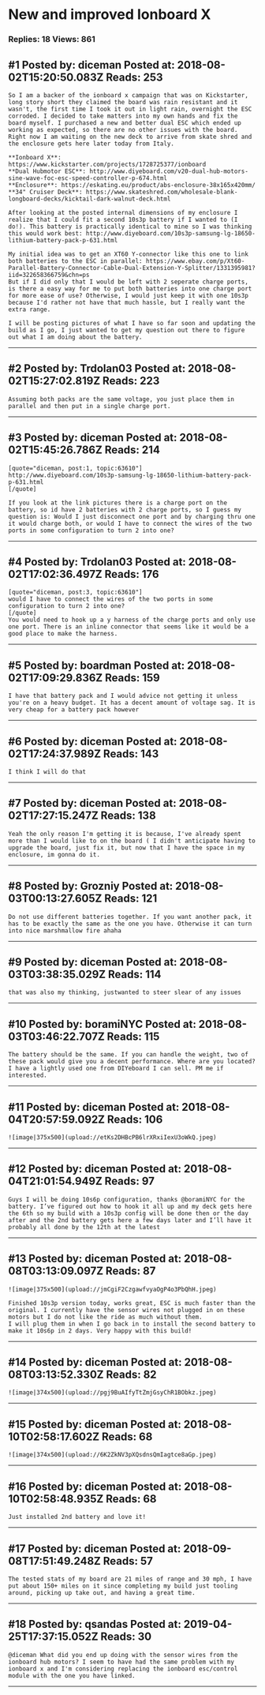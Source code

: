 # New and improved Ionboard X

### Replies: 18 Views: 861

## \#1 Posted by: diceman Posted at: 2018-08-02T15:20:50.083Z Reads: 253

```
So I am a backer of the ionboard x campaign that was on Kickstarter, long story short they claimed the board was rain resistant and it wasn't, the first time I took it out in light rain, overnight the ESC corroded. I decided to take matters into my own hands and fix the board myself. I purchased a new and better dual ESC which ended up working as expected, so there are no other issues with the board. Right now I am waiting on the new deck to arrive from skate shred and the enclosure gets here later today from Italy. 

**Ionboard X**: https://www.kickstarter.com/projects/1728725377/ionboard
**Dual Hubmotor ESC**: http://www.diyeboard.com/v20-dual-hub-motors-sine-wave-foc-esc-speed-controller-p-674.html
**Enclosure**: https://eskating.eu/product/abs-enclosure-38x165x420mm/
**34" Cruiser Deck**: https://www.skateshred.com/wholesale-blank-longboard-decks/kicktail-dark-walnut-deck.html

After looking at the posted internal dimensions of my enclosure I realize that I could fit a second 10s3p battery if I wanted to (I do!). This battery is practically identical to mine so I was thinking this would work best: http://www.diyeboard.com/10s3p-samsung-lg-18650-lithium-battery-pack-p-631.html

My initial idea was to get an XT60 Y-connector like this one to link both batteries to the ESC in parallel: https://www.ebay.com/p/Xt60-Parallel-Battery-Connector-Cable-Dual-Extension-Y-Splitter/1331395981?iid=322658366759&chn=ps
But if I did only that I would be left with 2 seperate charge ports, is there a easy way for me to put both batteries into one charge port for more ease of use? Otherwise, I would just keep it with one 10s3p because I'd rather not have that much hassle, but I really want the extra range.

I will be posting pictures of what I have so far soon and updating the build as I go, I just wanted to get my question out there to figure out what I am doing about the battery.
```

---
## \#2 Posted by: Trdolan03 Posted at: 2018-08-02T15:27:02.819Z Reads: 223

```
Assuming both packs are the same voltage, you just place them in parallel and then put in a single charge port.
```

---
## \#3 Posted by: diceman Posted at: 2018-08-02T15:45:26.786Z Reads: 214

```
[quote="diceman, post:1, topic:63610"]
http://www.diyeboard.com/10s3p-samsung-lg-18650-lithium-battery-pack-p-631.html
[/quote]

If you look at the link pictures there is a charge port on the battery, so id have 2 batteries with 2 charge ports, so I guess my question is: Would I just disconnect one port and by charging thru one it would charge both, or would I have to connect the wires of the two ports in some configuration to turn 2 into one?
```

---
## \#4 Posted by: Trdolan03 Posted at: 2018-08-02T17:02:36.497Z Reads: 176

```
[quote="diceman, post:3, topic:63610"]
would I have to connect the wires of the two ports in some configuration to turn 2 into one?
[/quote]
You would need to hook up a y harness of the charge ports and only use one port. There is an inline connector that seems like it would be a good place to make the harness.
```

---
## \#5 Posted by: boardman Posted at: 2018-08-02T17:09:29.836Z Reads: 159

```
I have that battery pack and I would advice not getting it unless you're on a heavy budget. It has a decent amount of voltage sag. It is very cheap for a battery pack however
```

---
## \#6 Posted by: diceman Posted at: 2018-08-02T17:24:37.989Z Reads: 143

```
I think I will do that
```

---
## \#7 Posted by: diceman Posted at: 2018-08-02T17:27:15.247Z Reads: 138

```
Yeah the only reason I'm getting it is because, I've already spent more than I would like to on the board ( I didn't anticipate having to upgrade the board, just fix it, but now that I have the space in my enclosure, im gonna do it.
```

---
## \#8 Posted by: Grozniy Posted at: 2018-08-03T00:13:27.605Z Reads: 121

```
Do not use different batteries together. If you want another pack, it has to be exactly the same as the one you have. Otherwise it can turn into nice marshmallow fire ahaha
```

---
## \#9 Posted by: diceman Posted at: 2018-08-03T03:38:35.029Z Reads: 114

```
that was also my thinking, justwanted to steer slear of any issues
```

---
## \#10 Posted by: boramiNYC Posted at: 2018-08-03T03:46:22.707Z Reads: 115

```
The battery should be the same. If you can handle the weight, two of these pack would give you a decent performance. Where are you located? I have a lightly used one from DIYeboard I can sell. PM me if interested.
```

---
## \#11 Posted by: diceman Posted at: 2018-08-04T20:57:59.092Z Reads: 106

```
![image|375x500](upload://etKs2DHBcPB6lrXRxiIexU3oWkQ.jpeg)
```

---
## \#12 Posted by: diceman Posted at: 2018-08-04T21:01:54.949Z Reads: 97

```
Guys I will be doing 10s6p configuration, thanks @boramiNYC for the battery. I’ve figured out how to hook it all up and my deck gets here the 6th so my build with a 10s3p config will be done then or the day after and the 2nd battery gets here a few days later and I’ll have it probably all done by the 12th at the latest
```

---
## \#13 Posted by: diceman Posted at: 2018-08-08T03:13:09.097Z Reads: 87

```
![image|375x500](upload://jmCgiF2CzgawfvyaOgP4o3PbQhH.jpeg)

Finished 10s3p version today, works great, ESC is much faster than the original. I currently have the sensor wires not plugged in on these motors but I do not like the ride as much without them.
I will plug them in when I go back in to install the second battery to make it 10s6p in 2 days. Very happy with this build!
```

---
## \#14 Posted by: diceman Posted at: 2018-08-08T03:13:52.330Z Reads: 82

```
![image|374x500](upload://pgj9BuAIfyTtZmjGsyChR1BObkz.jpeg)
```

---
## \#15 Posted by: diceman Posted at: 2018-08-10T02:58:17.602Z Reads: 68

```
![image|374x500](upload://6K2ZkNV3pXQsdnsQmIagtce8aGp.jpeg)
```

---
## \#16 Posted by: diceman Posted at: 2018-08-10T02:58:48.935Z Reads: 68

```
Just installed 2nd battery and love it!
```

---
## \#17 Posted by: diceman Posted at: 2018-09-08T17:51:49.248Z Reads: 57

```
The tested stats of my board are 21 miles of range and 30 mph, I have put about 150+ miles on it since completing my build just tooling around, picking up take out, and having a great time.
```

---
## \#18 Posted by: qsandas Posted at: 2019-04-25T17:37:15.052Z Reads: 30

```
@diceman What did you end up doing with the sensor wires from the ionboard hub motors? I seem to have had the same problem with my ionboard x and I'm considering replacing the ionboard esc/control module with the one you have linked.
```

---
